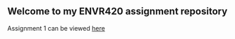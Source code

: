 ## Welcome to my ENVR420 assignment repository

Assignment 1 can be viewed [here](https://trevor-baker.github.io/ENVR_420/ENVR420_PrecipLab_TDB.html)
